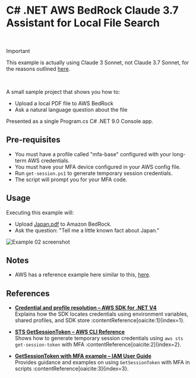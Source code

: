 ﻿# C# .NET AWS BedRock Claude 3.7 Assistant for Local File Search

<br />

> [!IMPORTANT]  
>  This example is actually using Claude 3 Sonnet, not Claude 3.7 Sonnet, for the reasons outlined [here](https://github.com/FrankRay78/AI-Playground/issues/2). 

<br />

A small sample project that shows you how to:

- Upload a local PDF file to AWS BedRock
- Ask a natural language question about the file

Presented as a single Program.cs C# .NET 9.0 Console app.

## Pre-requisites

* You must have a profile called "mfa-base" configured with your long-term AWS credentials.
* You must have your MFA device configured in your AWS config file.
* Run `get-session.ps1` to generate temporary session credentials.
* The script will prompt you for your MFA code.

## Usage

Executing this example will:

- Upload [Japan.pdf](https://github.com/FrankRay78/AI-Playground/blob/main/Examples/02_RetrievalAugmentedGenerationAsync_BedRock_Claude_37/Japan.pdf) to Amazon BedRock.
- Ask the question: "Tell me a little known fact about Japan."

![Example 02 screenshot](https://github.com/user-attachments/assets/e1e7222c-66c2-4514-ad06-63ad00360de8)

## Notes

* AWS has a reference example here similar to this, [here](https://github.com/awsdocs/aws-doc-sdk-examples/blob/main/dotnetv4/Bedrock-runtime/Models/AnthropicClaude/Converse/Converse.cs).

## References

- **[Credential and profile resolution – AWS SDK for .NET V4](https://docs.aws.amazon.com/sdk-for-net/v4/developer-guide/creds-assign.html)**  
  Explains how the SDK locates credentials using environment variables, shared profiles, and SDK store :contentReference[oaicite:1]{index=1}.

- **[STS GetSessionToken – AWS CLI Reference](https://docs.aws.amazon.com/cli/latest/reference/sts/get-session-token.html)**  
  Shows how to generate temporary session credentials using `aws sts get-session-token` with MFA :contentReference[oaicite:2]{index=2}.

- **[GetSessionToken with MFA example – IAM User Guide](https://docs.aws.amazon.com/IAM/latest/UserGuide/sts_example_sts_GetSessionToken_section.html)**  
  Provides guidance and examples on using `GetSessionToken` with MFA in scripts :contentReference[oaicite:3]{index=3}.
